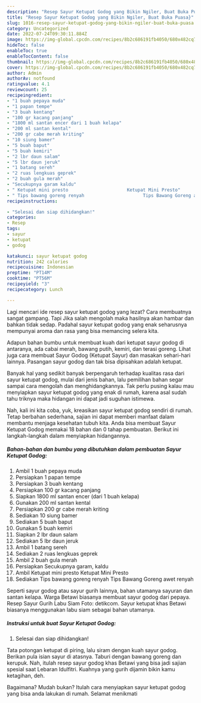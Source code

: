 ```yaml
---
description: "Resep Sayur Ketupat Godog yang Bikin Ngiler, Buat Buka Puasa}"
title: "Resep Sayur Ketupat Godog yang Bikin Ngiler, Buat Buka Puasa}"
slug: 1016-resep-sayur-ketupat-godog-yang-bikin-ngiler-buat-buka-puasa
category: Uncategorized
date: 2022-07-24T09:30:11.884Z
image: https://img-global.cpcdn.com/recipes/8b2c686191fb4050/680x482cq70/sayur-ketupat-godog-foto-resep-utama.jpg
hideToc: false
enableToc: true
enableTocContent: false
thumbnail: https://img-global.cpcdn.com/recipes/8b2c686191fb4050/680x482cq70/sayur-ketupat-godog-foto-resep-utama.jpg
cover: https://img-global.cpcdn.com/recipes/8b2c686191fb4050/680x482cq70/sayur-ketupat-godog-foto-resep-utama.jpg
author: Admin
authorAv: notfound
ratingvalue: 4.1
reviewcount: 25
recipeingredient:
- "1 buah pepaya muda"
- "1 papan tempe"
- "3 buah kentang"
- "100 gr kacang panjang"
- "1800 ml santan encer dari 1 buah kelapa"
- "200 ml santan kental"
- "200 gr cabe merah kriting"
- "10 siung bamer"
- "5 buah baput"
- "5 buah kemiri"
- "2 lbr daun salam"
- "5 lbr daun jeruk"
- "1 batang sereh"
- "2 ruas lengkuas geprek"
- "2 buah gula merah"
- "Secukupnya garam kaldu"
- " Ketupat mini presto                      Ketupat Mini Presto"
- " Tips bawang goreng renyah                      Tips Bawang Goreng awet renyah"
recipeinstructions:

- "Selesai dan siap dihidangkan!"
categories:
- Resep
tags:
- sayur
- ketupat
- godog

katakunci: sayur ketupat godog 
nutrition: 242 calories
recipecuisine: Indonesian
preptime: "PT14M"
cooktime: "PT56M"
recipeyield: "3"
recipecategory: Lunch

---
```



Lagi mencari ide resep sayur ketupat godog yang lezat? Cara membuatnya sangat gampang. Tapi Jika salah mengolah maka hasilnya akan hambar dan bahkan tidak sedap. Padahal sayur ketupat godog yang enak seharusnya mempunyai aroma dan rasa yang bisa memancing selera kita.


Adapun bahan bumbu untuk membuat kuah dari ketupat sayur godog di antaranya, ada cabai merah, bawang putih, kemiri, dan terasi goreng. Lihat juga cara membuat Sayur Godog (Ketupat Sayur) dan masakan sehari-hari lainnya. Pasangan sayur godog dan tak bisa dipisahkan adalah ketupat.

Banyak hal yang sedikit banyak berpengaruh terhadap kualitas rasa dari sayur ketupat godog, mulai dari jenis bahan, lalu pemilihan bahan segar sampai cara mengolah dan menghidangkannya. Tak perlu pusing kalau mau menyiapkan sayur ketupat godog yang enak di rumah, karena asal sudah tahu triknya maka hidangan ini dapat jadi suguhan istimewa.


Nah, kali ini kita coba, yuk, kreasikan sayur ketupat godog sendiri di rumah. Tetap berbahan sederhana, sajian ini dapat memberi manfaat dalam membantu menjaga kesehatan tubuh kita. Anda bisa membuat Sayur Ketupat Godog memakai 18 bahan dan 0 tahap pembuatan. Berikut ini langkah-langkah dalam menyiapkan hidangannya.

<!--inarticleads1-->

##### Bahan-bahan dan bumbu yang dibutuhkan dalam pembuatan Sayur Ketupat Godog:

1. Ambil 1 buah pepaya muda
1. Persiapkan 1 papan tempe
1. Persiapkan 3 buah kentang
1. Persiapkan 100 gr kacang panjang
1. Siapkan 1800 ml santan encer (dari 1 buah kelapa)
1. Gunakan 200 ml santan kental
1. Persiapkan 200 gr cabe merah kriting
1. Sediakan 10 siung bamer
1. Sediakan 5 buah baput
1. Gunakan 5 buah kemiri
1. Siapkan 2 lbr daun salam
1. Sediakan 5 lbr daun jeruk
1. Ambil 1 batang sereh
1. Sediakan 2 ruas lengkuas geprek
1. Ambil 2 buah gula merah
1. Persiapkan Secukupnya garam, kaldu
1. Ambil  Ketupat mini presto                      Ketupat Mini Presto
1. Sediakan  Tips bawang goreng renyah                      Tips Bawang Goreng awet renyah


Seperti sayur godog atau sayur gurih lainnya, bahan utamanya sayuran dan santan kelapa. Warga Betawi biasanya membuat sayur godog dari pepaya. Resep Sayur Gurih Labu Siam Foto: detikcom. Sayur ketupat khas Betawi biasanya menggunakan labu siam sebagai bahan utamanya. 

<!--inarticleads2-->

##### Instruksi untuk buat Sayur Ketupat Godog:


1. Selesai dan siap dihidangkan!

Tata potongan ketupat di piring, lalu siram dengan kuah sayur godog. Berikan pula isian sayur di atasnya. Taburi dengan bawang goreng dan kerupuk. Nah, itulah resep sayur godog khas Betawi yang bisa jadi sajian spesial saat Lebaran Idulfitri. Kuahnya yang gurih dijamin bikin kamu ketagihan, deh. 

Bagaimana? Mudah bukan? Itulah cara menyiapkan sayur ketupat godog yang bisa anda lakukan di rumah. Selamat menikmati
